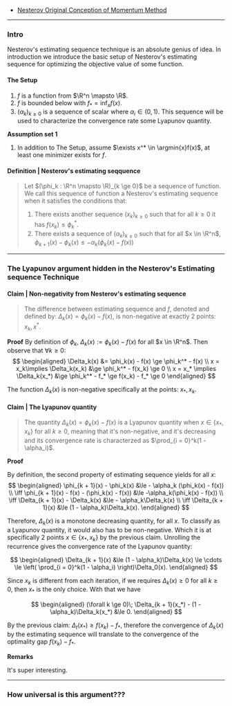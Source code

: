 - [Nesterov Original Conception of Momentum Method](Nesterov%20Original%20Conception%20of%20Momentum%20Method.md)

---
### **Intro**

Nesterov's estimating sequence technique is an absolute genius of idea. 
In introduction we introduce the basic setup of Nesterov's estimating sequence for optimizing the objective value of some function. 


#### **The Setup**
1. $f$ is a function from $\R^n \mapsto \R$. 
2. $f$ is bounded below with $f_* = \inf_xf(x)$. 
3. $(\alpha_k)_{k \ge 0}$ is a sequence of scalar where $\alpha_i \in (0, 1)$. This sequence will be used to characterize the convergence rate some Lyapunov quantity. 

**Assumption set 1**
1. In addition to The Setup, assume $\exists x^* \in \argmin{x}f(x)$, at least one minimizer exists for $f$. 


#### **Definition | Nesterov's estimating seqquence**
> Let $(\phi_k : \R^n \mapsto \R)_{k \ge 0}$ be a sequence of function. 
> We call this sequence of function a Nesterov's estimating sequence when it satisfies the conditions that: 
> 1. There exists another sequence $(x_k)_{k \ge 0}$ such that for all $k \ge 0$ it has $f(x_k) \le \phi_k^*$. 
> 2. There exists a sequence of $(\alpha_k)_{k \ge 0}$ such that for all $x \in \R^n$, $\phi_{k + 1}(x) - \phi_k(x) \le - \alpha_k(\phi_k(x) - f(x))$



---
### **The Lyapunov argument hidden in the Nesterov's Estimating sequence Technique**


#### **Claim | Non-negativity from Nesterov's estimating sequence**
> The difference between estimating sequence and $f$, denoted and defined by: $\Delta_k(x) = \phi_k(x) - f(x)$, is non-negative at exactly 2 points: $x_k, x^*$. 

**Proof**
By definition of $\phi_k$, $\Delta_k(x) := \phi_k (x) - f(x)$ for all $x \in \R^n$. 
Then observe that $\forall k \ge 0$:  
$$
\begin{aligned}
    \Delta_k(x) 
    &= \phi_k(x) - f(x) \ge \phi_k^* - f(x)
    \\
    x = x_k\implies 
    \Delta_k(x_k) 
    &\ge 
    \phi_k^* - f(x_k) \ge 0
    \\
    x = x_* \implies 
    \Delta_k(x_*)
    &\ge \phi_k^* - f_* \ge f(x_k) - f_* \ge 0
\end{aligned}
$$

The function $\Delta_k(x)$ is non-negative specifically at the points: $x_*, x_k$. 

#### **Claim | The Lyapunov quantity**
> The quantity $\Delta_k(x) = \phi_k(x) - f(x)$ is a Lyapunov quantity when $x \in \{x_*, x_k\}$ for all $k\ge 0$, meaning that it's non-negative, and it's decreasing and its convergence rate is characterzed as $\prod_{i = 0}^k(1 - \alpha_i)$. 

**Proof**

By definition, the second property of estimating sequence yields for all $x$: 
$$
\begin{aligned}
    \phi_{k + 1}(x) - \phi_k(x) 
    &\le - \alpha_k (\phi_k(x) - f(x))
    \\
    \iff 
    \phi_{k + 1}(x) - f(x) - (\phi_k(x) - f(x))
    &\le 
    -\alpha_k(\phi_k(x) - f(x))
    \\
    \iff
    \Delta_{k + 1}(x) - \Delta_k(x) &\le
    - \alpha_k\Delta_k(x)
    \\
    \iff 
    \Delta_{k + 1}(x) 
    &\le 
    (1 - \alpha_k)\Delta_k(x). 
\end{aligned}
$$

Therefore, $\Delta_k(x)$ is a monotone decreasing quantity, for all $x$. 
To classify as a Lyapunov quantity, it would also has to be non-negative. 
Which it is at specifically 2 points $x\in \{x_*, x_k\}$ by the previous claim. 
Unrolling the recurrence gives the convergence rate of the Lyapunov quantity: 

$$
\begin{aligned}
    \Delta_{k + 1}(x) &\le 
    (1 - \alpha_k)\Delta_k(x) \le \cdots \le 
    \left(
        \prod_{i = 0}^k(1 - \alpha_i)
    \right)\Delta_0(x). 
\end{aligned}
$$

Since $x_k$ is different from each iteration, if we requires $\Delta_k(x) \ge 0$ for all $k\ge0$, then $x_*$ is the only choice. 
With that we have 

$$
\begin{aligned}
    (\forall k \ge 0)\; \Delta_{k + 1}(x_*) - (1 - \alpha_k)\Delta_k(x_*) &\le 0. 
\end{aligned}
$$

By the previous claim: $\Delta_t(x_*) \ge f(x_k) - f_*$, therefore the convergence of $\Delta_k(x)$ by the estimating sequence will translate to the convergence of the optimality gap $f(x_k) - f_*$. 

**Remarks**

It's super interesting. 



---
### **How universal is this argument???**
